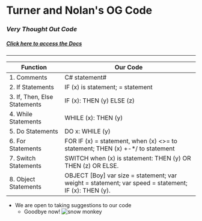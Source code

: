 # Turner and Nolan's OG Code

### *Very Thought Out Code*

##### [Click here to access the Docs](https://docs.google.com/document/d/11IJ_VKm4scqr5DNZE36JD_wq3KltRmCddJuHAatdViA/edit?usp=sharing)
---
|     Function     |     Our Code     |
| ---------------- | ---------------- |
|     1. Comments     |     C# statement#|
|2. If Statements     |IF (x) is statement; = statement|
| 3. If, Then, Else Statements |IF (x): THEN (y) ELSE (z)|
| 4. While Statements | WHILE (x): THEN (y)|
| 5. Do Statements | DO x: WHILE (y)|
| 6. For Statements | FOR IF (x) = statement, when (x) <>= to statement; THEN (x) +-*/ to statement|
| 7. Switch Statements| SWITCH when (x) is statement: THEN (y) OR THEN (z) OR ELSE.|
|8. Object Statements| OBJECT [Boy] var size = statement; var weight = statement; var speed = statement; IF (x): THEN (y).|
* We are open to taking suggestions to our code
  * Goodbye now!
![snow monkey](https://www.worldatlas.com/r/w1200/upload/35/11/40/monkey-945483-1280.jpg)
